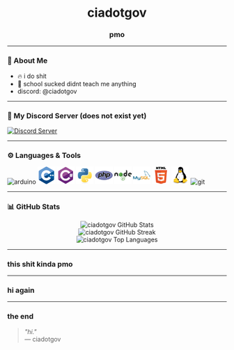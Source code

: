 <h1 align="center">ciadotgov</h1>
<h3 align="center">pmo</h3>

---

### 👤 About Me
- 🔥 i do shit 
- 🧼 school sucked didnt teach me anything
- discord: @ciadotgov

---

### 📡 My Discord Server (does not exist yet)
<p align="left">
  <a href="https://discord.gg/" target="_blank">
    <img src="https://img.shields.io/discord/123456789012345678?label=Join%20Discord&logo=discord&style=for-the-badge&color=5865F2" alt="Discord Server">
  </a>
</p>

---

### ⚙️ Languages & Tools
<p align="left">
  <img src="https://cdn.worldvectorlogo.com/logos/arduino-1.svg" alt="arduino" width="40" height="40"/>
  <img src="https://raw.githubusercontent.com/devicons/devicon/master/icons/cplusplus/cplusplus-original.svg" alt="cplusplus" width="40" height="40"/>
  <img src="https://raw.githubusercontent.com/devicons/devicon/master/icons/csharp/csharp-original.svg" alt="csharp" width="40" height="40"/>
  <img src="https://raw.githubusercontent.com/devicons/devicon/master/icons/python/python-original.svg" alt="python" width="40" height="40"/>
  <img src="https://raw.githubusercontent.com/devicons/devicon/master/icons/php/php-original.svg" alt="php" width="40" height="40"/>
  <img src="https://raw.githubusercontent.com/devicons/devicon/master/icons/nodejs/nodejs-original-wordmark.svg" alt="nodejs" width="40" height="40"/>
  <img src="https://raw.githubusercontent.com/devicons/devicon/master/icons/mysql/mysql-original-wordmark.svg" alt="mysql" width="40" height="40"/>
  <img src="https://raw.githubusercontent.com/devicons/devicon/master/icons/html5/html5-original-wordmark.svg" alt="html5" width="40" height="40"/>
  <img src="https://raw.githubusercontent.com/devicons/devicon/master/icons/linux/linux-original.svg" alt="linux" width="40" height="40"/>
  <img src="https://www.vectorlogo.zone/logos/git-scm/git-scm-icon.svg" alt="git" width="40" height="40"/>
</p>

---

### 📊 GitHub Stats

<p align="center">
  <img src="https://github-readme-stats.vercel.app/api?username=ciadotgov&show_icons=true&theme=tokyonight&border_radius=10" alt="ciadotgov GitHub Stats" />
  <br>
  <img src="https://github-readme-streak-stats.herokuapp.com?user=ciadotgov&theme=tokyonight&hide_border=false" alt="ciadotgov GitHub Streak" />
  <br>
  <img src="https://github-readme-stats.vercel.app/api/top-langs/?username=ciadotgov&layout=compact&theme=tokyonight" alt="ciadotgov Top Languages" />
</p>

---

### this shit kinda pmo

---

### hi again

---

### the end
> _"hi."_  
> &mdash; ciadotgov
